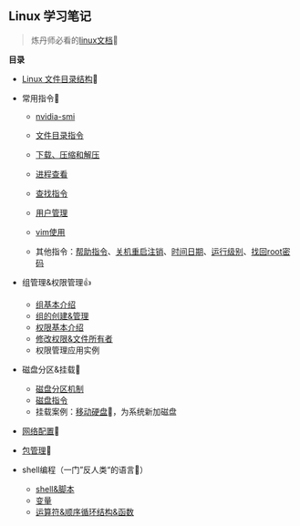 ## Linux 学习笔记

> 炼丹师必看的[linux文档](https://www.autodl.com/docs/linux/)🤔

**目录**

- [Linux 文件目录结构](目录结构.md)🎉

- 常用指令👏

  - [nvidia-smi](nvidia命令.md)

  - [文件目录指令](常用指令/文件目录指令.md)
  - [下载、压缩和解压](常用指令/压缩和解压.md)
  - [进程查看](进程查看.md)
  - [查找指令](常用指令/查找指令.md)
  - [用户管理](常用指令/用户管理.md)
  - [vim使用](常用指令/vim使用.md)
  - 其他指令：[帮助指令](常用指令/帮助指令.md)、[关机重启注销](常用指令/关机重启注销.md)、[时间日期](常用指令/时间日期指令.md)、[运行级别](常用指令/运行级别.md)、[找回root密码](常用指令/找回root密码.md)

- 组管理&权限管理👍
  - [组基本介绍](组管理&权限管理/组基本介绍.md)
  - [组的创建&管理](组管理&权限管理/组的创建&管理.md)
  - [权限基本介绍](组管理&权限管理/权限基本介绍.md)
  - [修改权限&文件所有者](组管理&权限管理/修改权限.md)
  - 权限管理应用实例
  
- 磁盘分区&挂载🤔

  - [磁盘分区机制](磁盘分区机制.md)
  - [磁盘指令](磁盘指令.md)
  - 挂载案例：[移动硬盘](ubuntu中使用移动硬盘.md)👏，为系统新加磁盘
  
- [网络配置](网络配置.md)💪

- [包管理](Ubuntu包管理.md)🚀

- shell编程（一门”反人类“的语言🤣）
  - [shell&脚本](shell编程.md)
  - [变量](shell变量.md)
  - [运算符&顺序循环结构&函数](shell运算符&顺序循序结构.md)

